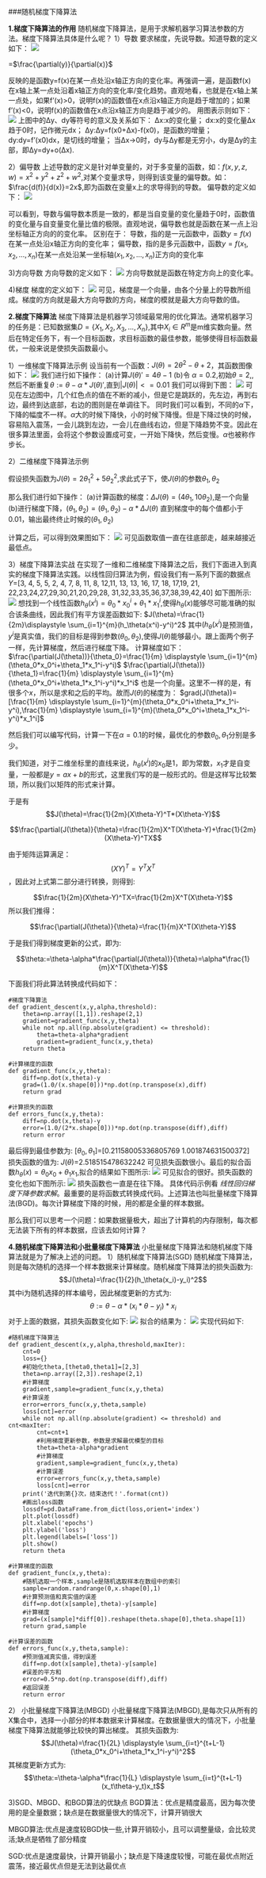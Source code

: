 ###随机梯度下降算法

**1.梯度下降算法的作用**
随机梯度下降算法，是用于求解机器学习算法参数的方法。梯度下降算法具体是什么呢？
1）导数
要求梯度，先说导数。知道导数的定义如下：
![](pics/1.png)

=$\frac{\partial(y)}{\partial(x)}$

反映的是函数y=f(x)在某一点处沿x轴正方向的变化率。再强调一遍，是函数f(x)在x轴上某一点处沿着x轴正方向的变化率/变化趋势。直观地看，也就是在x轴上某一点处，如果f’(x)>0，说明f(x)的函数值在x点沿x轴正方向是趋于增加的；如果f’(x)<0，说明f(x)的函数值在x点沿x轴正方向是趋于减少的。
用图表示则如下：
![](pics/0.png)
上图中的Δy、dy等符号的意义及关系如下： 
Δx:x的变化量； 
dx:x的变化量Δx趋于0时，记作微元dx； 
Δy:Δy=f(x0+Δx)-f(x0)，是函数的增量； 
dy:dy=f’(x0)dx，是切线的增量； 
当Δx→0时，dy与Δy都是无穷小，dy是Δy的主部，即Δy=dy+o(Δx). 

2）偏导数
上述导数的定义是针对单变量的，对于多变量的函数，如：$f(x,y,z,w)=x^2+y^2+z^2+w^2$,对某个变量求导，则得到该变量的偏导数。如：
$\frac{d(f)}{d(x)}=2x$,即为函数在变量x上的求导得到的导数。
偏导数的定义如下：
![](pics/3.png)

可以看到，导数与偏导数本质是一致的，都是当自变量的变化量趋于0时，函数值的变化量与自变量变化量比值的极限。直观地说，偏导数也就是函数在某一点上沿坐标轴正方向的的变化率。 区别在于： 
导数，指的是一元函数中，函数$y=f(x)$在某一点处沿x轴正方向的变化率； 偏导数，指的是多元函数中，函数$y=f(x_1,x_2,…,x_n)$在某一点处沿某一坐标轴$(x_1,x_2,…,x_n)$正方向的变化率

3)方向导数
方向导数的定义如下：
![](pics/2.png)
方向导数就是函数在特定方向上的变化率。

4)梯度
梯度的定义如下：
![](pics/4.png)
可见，梯度是一个向量，由各个分量上的导数所组成。梯度的方向就是最大方向导数的方向，梯度的模就是最大方向导数的值。

**2.梯度下降算法**
梯度下降算法是机器学习领域最常用的优化算法。通常机器学习的任务是：已知数据集$D=\{X_1,X_2,X_3,...,X_n\}$,其中$X_i \in R^m$是m维实数向量。然后在特定任务下，有一个目标函数，求目标函数的最佳参数，能够使得目标函数最优，一般来说是使损失函数最小。

1）一维梯度下降算法示例
设当前有一个函数：$J(\theta)=2\theta^2-\theta+2$，其函数图像如下：
![](pics/5.png)
我们进行如下操作：
(a)计算$J(\theta)'=4\theta-1$
(b)令 $\alpha=0.2$,初始$\theta=2,$,然后不断重复$\theta:=\theta-\alpha * J(\theta)'$,直到$|J(\theta)|<=0.01$
我们可以得到下图：
![](pics/6.png)
可见在左边图中，几个红色点的值在不断的减小，但是它是跳跃的，先左边，再到右边，最终到达底部，右边的图则是在单调往下。
同时我们可以看到，不同的$\alpha$下，下降的幅度不一样。$\alpha$大的时候下降快，小的时候下降慢。但是下降过快的时候，容易陷入震荡，一会儿跳到左边，一会儿在曲线右边，但是下降趋势不变。因此在很多算法里面，会将这个参数设置成可变，一开始下降快，然后变慢。$\alpha$也被称作步长。

2）二维梯度下降算法示例

假设损失函数为$J(\theta)=2\theta_1^2+5\theta_2^2$,求此式子下，使$J(\theta)$的参数$\theta_1,\theta_2$

那么我们进行如下操作：
(a)计算函数的梯度：$ΔJ(\theta)=(4\theta_1,10\theta_2)$,是一个向量
(b)进行梯度下降，$(\theta_1,\theta_2)=(\theta_1,\theta_2)-\alpha* ΔJ(\theta)$ 直到梯度中的每个值都小于0.01，输出最终终止时候的$(\theta_1,\theta_2)$

计算之后，可以得到效果图如下：
![](pics/7.png)
可见函数取值一直在往底部走，越来越接近最低点。

3）梯度下降算法实战
在实现了一维和二维梯度下降算法之后，我们下面进入到真实的梯度下降算法实践。以线性回归算法为例，假设我们有一系列下面的数据点
$Y=$[3, 4, 5, 5, 2, 4, 7, 8, 11, 8,
12,11, 13, 13, 16, 17, 18, 17,19, 21,
22,23,24,27,29,30,21,20,29,28,
31,32,33,35,36,37,38,39,42,40]
如下图所示:
![](pics/8.png)
想找到一个线性函数$h_\theta(x^i)=\theta_0*x_0^i+\theta_1*x_1^i$,使得$h_\theta(x)$能够尽可能准确的拟合该条曲线，因此我们有平方误差函数如下:
$J(\theta)=\frac{1}{2m}\displaystyle \sum_{i=1}^{m}(h_\theta(x^i)-y^i)^2$
其中$(h_\theta(x^i)$是预测值，$y^i$是真实值，我们的目标是得到参数$(\theta_0,\theta_2)$,使得$J(\theta)$能够最小。跟上面两个例子一样，先计算梯度，然后进行梯度下降。
计算梯度如下：
    $\frac{\partial(J(\theta))}{\theta_0}=\frac{1}{m} \displaystyle \sum_{i=1}^{m}(\theta_0*x_0^i+\theta_1*x_1^i-y^i)$
    $\frac{\partial(J(\theta))}{\theta_1}=\frac{1}{m} \displaystyle \sum_{i=1}^{m}(\theta_0*x_0^i+\theta_1*x_1^i-y^i)*x_1^i$
也是一个向量。这里不一样的是，有很多个$x$，所以是求和之后的平均。故而$J(\theta)$的梯度为：
$grad(J(\theta))=[\frac{1}{m} \displaystyle \sum_{i=1}^{m}(\theta_0*x_0^i+\theta_1*x_1^i-y^i),\frac{1}{m} \displaystyle \sum_{i=1}^{m}(\theta_0*x_0^i+\theta_1*x_1^i-y^i)*x_1^i]$

然后我们可以编写代码，计算一下在$\alpha=0.1$的时候，最优化的参数$\theta_0,\theta_1$分别是多少。

我们知道，对于二维坐标里的直线来说，$h_\theta(x^i)$的$x_0$是1，即为常数，$x_1$才是自变量，一般都是$y=ax+b$的形式，这里我们写的是一般形式的。但是这样写比较繁琐，所以我们以矩阵的形式来计算。

于是有$$J(\theta)=\frac{1}{2m}(X\theta-Y)^T*(X\theta-Y)$$


$$\frac{\partial(J(\theta)}{\theta}=\frac{1}{2m}X^T(X\theta-Y)+\frac{1}{2m}(X\theta-Y)^TX$$

由于矩阵运算满足：$$(XY)^T=Y^TX^T$$，因此对上式第二部分进行转换，则得到:

$$\frac{1}{2m}(X\theta-Y)^TX=\frac{1}{2m}X^T(X\theta-Y)$$所以我们推得：

$$\frac{\partial(J(\theta)}{\theta}=\frac{1}{m}X^T(X\theta-Y)$$

于是我们得到梯度更新的公式，即为:

$$\theta:=\theta-\alpha*\frac{\partial(J(\theta))}{\theta}=\alpha*\frac{1}{m}X^T(X\theta-Y)$$

下面我们将此算法转换成代码如下：
```
#梯度下降算法
def gradient_descent(x,y,alpha,threshold):
    theta=np.array([1,1]).reshape(2,1)
    gradient=gradient_func(x,y,theta)
    while not np.all(np.absolute(gradient) <= threshold):
        theta=theta-alpha*gradient
        gradient=gradient_func(x,y,theta)
    return theta
    
#计算梯度的函数
def gradient_func(x,y,theta):
    diff=np.dot(x,theta)-y
    grad=(1.0/(x.shape[0]))*np.dot(np.transpose(x),diff)
    return grad
    
#计算损失的函数
def errors_func(x,y,theta):
    diff=np.dot(x,theta)-y
    error=(1.0/(2*x.shape[0]))*np.dot(np.transpose(diff),diff)
    return error
```
最后得到最佳参数为:
$[\theta_0,\theta_1]=$[0.21158005336805769 1.001874631500372]
损失函数的值为:
$J(\theta)=$2.518515478632242
可见损失函数很小。最后的拟合函数$h_\theta(x)=\theta_0x_0+\theta_1x_1$,拟合的结果如下图所示:
![](pics/9.png)
可见拟合的很好。损失函数的变化也如下图所示:
![](pics/10.png)
损失函数也一直是在往下降。
具体代码示例看 *线性回归梯度下降参数求解*。最重要的是将函数式转换成代码。上述算法也叫批量梯度下降算法(BGD)。每次计算梯度下降的时候，用的都是全量的样本数据。

那么我们可以思考一个问题：如果数据量极大，超出了计算机的内存限制，每次都无法装下所有的样本数据，应该去如何计算？

**4.随机梯度下降算法和小批量梯度下降算法**
小批量梯度下降算法和随机梯度下降算法就是为了解决上述的问题。
1）随机梯度下降算法(SGD)
随机梯度下降算法，则是每次随机的选择一个样本数据来计算梯度。随机梯度下降算法的损失函数为:
$$J(\theta)=\frac{1}{2}(h_\theta(x_i)-y_i)^2$$
其中i为随机选择的样本编号，因此梯度更新的方式为:
$$\theta:=\theta-\alpha*(x_i*\theta-y_i)*x_i$$
对于上面的数据，其损失函数变化如下:
![](pics/11.png)
拟合的结果为：
![](pics/12.png)
实现代码如下:
```
#随机梯度下降算法
def gradient_descent(x,y,alpha,threshold,maxIter):
    cnt=0
    loss={}
    #初始化theta,[theta0,theta1]=[2,3]
    theta=np.array([2,3]).reshape(2,1)
    #计算梯度
    gradient,sample=gradient_func(x,y,theta)
    #计算误差
    error=errors_func(x,y,theta,sample)
    loss[cnt]=error
    while not np.all(np.absolute(gradient) <= threshold) and cnt<maxIter:
        cnt=cnt+1
        #利用梯度更新参数，参数是求解最优模型的目标
        theta=theta-alpha*gradient
        #计算梯度
        gradient,sample=gradient_func(x,y,theta)
        #计算误差
        error=errors_func(x,y,theta,sample)
        loss[cnt]=error
    print('迭代到第{}次，结束迭代！'.format(cnt))
    #画出loss函数
    lossdf=pd.DataFrame.from_dict(loss,orient='index')
    plt.plot(lossdf)
    plt.xlabel('epochs')
    plt.ylabel('loss')
    plt.legend(labels=['loss'])
    plt.show()
    return theta
    
#计算梯度的函数
def gradient_func(x,y,theta):
    #随机选取一个样本,sample是随机选取样本在数组中的索引
    sample=random.randrange(0,x.shape[0],1)
    #计算预测值和真实值的误差
    diff=np.dot(x[sample],theta)-y[sample]
    #计算梯度
    grad=(x[sample]*diff[0]).reshape(theta.shape[0],theta.shape[1])
    return grad,sample
    
#计算误差的函数
def errors_func(x,y,theta,sample):
    #预测值减真实值，得到误差
    diff=np.dot(x[sample],theta)-y[sample]
    #误差的平方和
    error=0.5*np.dot(np.transpose(diff),diff)
    #返回误差
    return error
```

2） 小批量梯度下降算法(MBGD)
小批量梯度下降算法(MBGD),是每次只从所有的X集合中，选择一小部分的样本数据来计算梯度。在数据量很大的情况下，小批量梯度下降算法就能够比较快的算出梯度。
其损失函数为:
$$J(\theta)=\frac{1}{2L} \displaystyle \sum_{i=t}^{t+L-1}(\theta_0*x_0^i+\theta_1*x_1^i-y^i)^2$$
其梯度更新方式为:
$$\theta:=\theta-\alpha*\frac{1}{L} \displaystyle \sum_{i=t}^{t+L-1}(x_t\theta-y_t)x_t$$

3)SGD、MBGD、和BGD算法的优缺点
BGD算法：优点是精度最高，因为每次使用的是全量数据；缺点是在数据量很大的情况下，计算开销很大

MBGD算法:优点是速度较BGD快一些,计算开销较小，且可以调整量级，会比较灵活;缺点是牺牲了部分精度

SGD:优点是速度最快，计算开销最小；缺点是下降速度较慢，可能在最优点附近震荡，接近最优点但是无法到达最优点



